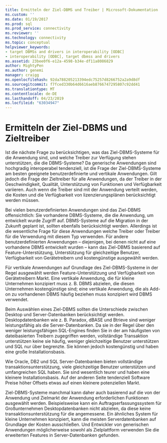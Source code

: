 ```yaml
---
title: Ermitteln der Ziel-DBMS und Treiber | Microsoft-Dokumentation
ms.custom: ''
ms.date: 01/19/2017
ms.prod: sql
ms.prod_service: connectivity
ms.reviewer: ''
ms.technology: connectivity
ms.topic: conceptual
helpviewer_keywords:
- target DBMSs and drivers in interoperability [ODBC]
- interoperability [ODBC], target dbmss and drivers
ms.assetid: 23bee0f6-e12a-4598-b34e-df11a8086829
author: MightyPen
ms.author: genemi
manager: craigg
ms.openlocfilehash: 92da788205213394edc75257d8266752a2a9d8df
ms.sourcegitcommit: f7fced330b64d6616aeb8766747295807c92dd41
ms.translationtype: MT
ms.contentlocale: de-DE
ms.lasthandoff: 04/23/2019
ms.locfileid: "63034947"
---
```

# <a name="determining-the-target-dbmss-and-drivers"></a>Ermitteln der Ziel-DBMS und Zieltreiber
Ist die nächste Frage zu berücksichtigen, was das Ziel-DBMS-Systeme für die Anwendung sind, und welche Treiber zur Verfügung stehen unterstützen, die die DBMS-Systeme? Da generische Anwendungen sind hochgradig interoperabel tendenziell, ist die Frage der Ziel-DBMS-Systeme am besten geeignete benutzerdefinierte und vertikale Anwendungen. Gilt jedoch die Frage der Zieltreiber für alle Anwendungen, da der Treiber in der Geschwindigkeit, Qualität, Unterstützung von Funktionen und Verfügbarkeit variieren. Auch wenn die Treiber sind mit der Anwendung verteilt werden, die Kosten und die Verfügbarkeit von lizenzierungsplänen berücksichtigt werden müssen.  
  
 Bei vielen benutzerdefinierten Anwendungen sind das Ziel-DBMS offensichtlich: Sie vorhandene DBMS-Systeme, die die Anwendung, um entwickelt wurde Zugriff auf. DBMS-Systeme auf die Migration in der Zukunft geplant ist, sollten ebenfalls berücksichtigt werden. Allerdings ist die wesentliche Frage für diese Anwendungen welche Treiber oder Treiber für die Verwendung mit diesem Typ verwenden. Für andere benutzerdefinierten Anwendungen – diejenigen, bei denen nicht auf eine vorhandene DBMS entwickelt wurden – kann das Ziel-DBMS basierend auf Feature-Unterstützung, Unterstützung für gleichzeitige Benutzer, Verfügbarkeit von Gerätetreibern und kostengünstige ausgewählt werden.  
  
 Für vertikale Anwendungen auf Grundlage des Ziel-DBMS-Systeme in der Regel ausgewählt werden Feature-Unterstützung und Verfügbarkeit von Gerätetreibern Markt. Eine vertikale Anwendung, die für kleine Unternehmen konzipiert muss z. B. DBMS abzielen, die diesen Unternehmen kostengünstige sind; eine vertikale Anwendung, die als Add-on zu vorhandenen DBMS häufig beziehen muss konzipiert wird DBMS verwendet.  
  
 Beim Auswählen eines Ziel-DBMS sollten die Unterschiede zwischen Desktop und Server-Datenbanken berücksichtigt werden. Desktopdatenbanken wie z. B. Paradox, dBASE und Btrieve sind weniger leistungsfähig als die Server-Datenbanken. Da sie in der Regel über den weniger leistungsfähigen SQL-Engines finden Sie in der am häufigsten von dateibasierten Treibern zugegriffen werden, vollständige Transaktion unterstützen keine sie häufig, weniger gleichzeitige Benutzer unterstützen und SQL nur über begrenzte. Sie können jedoch kostengünstig und haben eine große Installationsbasis.  
  
 Wie Oracle, DB2 und SQL Server-Datenbanken bieten vollständige transaktionsunterstützung, viele gleichzeitige Benutzer unterstützen und umfangreichen SQL haben. Sie sind wesentlich teurer und haben eine kleinere Installationsbasis. Auf der anderen Seite tendenziell Software Preise höher Offsets etwas auf einen kleinere potenziellen Markt.  
  
 Ziel-DBMS-Systeme manchmal kann daher auch basierend auf die von der Anwendung und Zielmarkt der Anwendung erforderlichen Funktionen ausgewählt werden. Beispielsweise kann ein Auftragserfassungssystem für Großunternehmen Desktopdatenbanken nicht abzielen, da diese keine transaktionsunterstützung für die angemessene. Ein ähnliches System für kleine Unternehmen konzipiert, kann die meisten Serverdatenbanken auf Grundlage der Kosten ausschließen. Und Entwickler von generischen Anwendungen möglicherweise sowohl als Zielplattform verwenden Sie die erweiterten Features in Server-Datenbanken gefunden.
